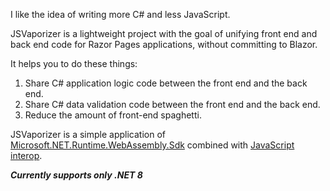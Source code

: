 I like the idea of writing more C# and less JavaScript.

JSVaporizer is a lightweight project with the goal of unifying front end and back end code for Razor Pages applications,
without committing to Blazor.

It helps you to do these things:

1. Share C# application logic code between the front end and the back end.
2. Share C# data validation code between the front end and the back end.
3. Reduce the amount of front-end spaghetti.

JSVaporizer is a simple application of
[Microsoft.NET.Runtime.WebAssembly.Sdk](https://www.nuget.org/packages/Microsoft.NET.Runtime.WebAssembly.Sdk)
combined with [JavaScript interop](https://learn.microsoft.com/en-us/dotnet/api/system.runtime.interopservices.javascript?view=net-8.0).

***Currently supports only .NET 8***
